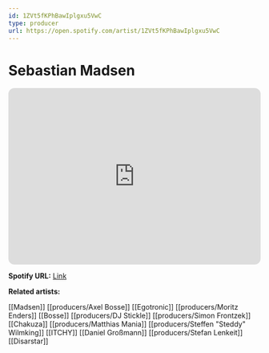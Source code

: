```yaml
---
id: 1ZVt5fKPhBawIplgxu5VwC
type: producer
url: https://open.spotify.com/artist/1ZVt5fKPhBawIplgxu5VwC
---
```

# Sebastian Madsen

<iframe style="border-radius:12px" src="https://open.spotify.com/embed/artist/1ZVt5fKPhBawIplgxu5VwC" width="100%" height="352" frameBorder="0" allowfullscreen="" allow="autoplay; clipboard-write; encrypted-media; fullscreen; picture-in-picture" loading="lazy"></iframe>

**Spotify URL:** [Link](https://open.spotify.com/artist/1ZVt5fKPhBawIplgxu5VwC)

**Related artists:**

[[Madsen]]
[[producers/Axel Bosse]]
[[Egotronic]]
[[producers/Moritz Enders]]
[[Bosse]]
[[producers/DJ Stickle]]
[[producers/Simon Frontzek]]
[[Chakuza]]
[[producers/Matthias Mania]]
[[producers/Steffen "Steddy" Wilmking]]
[[ITCHY]]
[[Daniel Großmann]]
[[producers/Stefan Lenkeit]]
[[Disarstar]]
